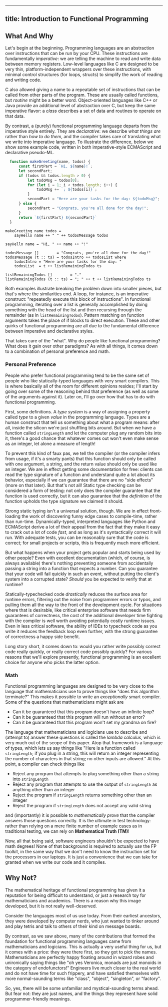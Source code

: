 ------------------------
title: Introduction to Functional Programming
------------------------

## What And Why

Let's begin at the beginning. Programming languages are an abstraction over instructions that can be run by your CPU. These instructions are fundamentally *imperative*: we are telling the machine to read and write data between memory registers. Low-level languages like C are designed to be very thin, platform-independent wrappers over these instructions, with minimal control structures (for loops, structs) to simplify the work of reading and writing code.

C also allowed giving a name to a repeatable set of instructions that can be called from other parts of the program. These are usually called functions, but *routine* might be a better word. Object-oriented languages like C++ or Java provide an additional level of abstraction over C, but keep the same imperative flavor: a *class* describes a set of data and routines to operate on that data.

By contrast, a (purely) functional programming language departs from the imperative style entirely. They are *declarative*: we describe *what things are* rather than *how to do them*, and the compiler takes care of translating what we write into imperative language. To illustrate the difference, below we show some example code, written in both imperative-style ECMAScript and declarative pseudo-ML.

```js
  function makeGreeting(name, todos) {
      const firstPart = `Hi, ${name}!`;
      let secondPart;
      if (todos && todos.length > 0) {
          let todoMsg = todos[0];
          for (let i = 1; i < todos.length; i++) {
              todoMsg += `; ${todos[i]}`;
          }
          secondPart = "Here are your tasks for the day: ${todoMsg}";
      } else {
          secondPart = "Congrats, you're all done for the day!";
      }
      return `${firstPart} ${secondPart}`
  }
```

```pseudoml
makeGreeting name todos =
    sayHello name ++ " " ++ todosMessage todos 

sayHello name = "Hi, " ++ name ++ "!"

todosMessage []        = "Congrats, you're all done for the day!"
todosMessage (t :: ts) = todosIntro ++ todosList where
    todosIntro = "Here are your tasks for the day: " 
    todosList  = t ++ listRemainingTodos ts

listRemainingTodos []        = "."
listRemainingTodos (t :: ts) = "; " ++ t ++ listRemainingTodos ts
```

Both examples illustrate breaking the problem down into smaller pieces, but that's where the similarities end. A loop, for instance, is an imperative construct: "repeatedly execute this block of instructions". In functional programming, iterating over a list is generally accomplished by doing something with the head of the list and then recursing through the remainder (as in `listRemainingTodos`). Pattern matching on function arguments takes the place of if blocks to direct execution. These and other quirks of functional programming are all due to the fundamental difference between imperative and declarative styles.

That takes care of the "what". Why do people like functional programming? What does it gain over other paradigms? As with all things, it comes down to a combination of personal preference and math.

### Personal Preference

People who prefer functional programming tend to be the same set of people who like statically-typed languages with very smart compilers. This is where basically all of the room for different opinions resides; I'll start by going over some of the reasoning behind that preference (as well as some of the arguments against it). Later on, I'll go over how that has to do with functional programming.

First, some definitions. A *type system* is a way of assigning a property called *type* to a given *value* in the programming language. Types are a human construct that tell us something about what a program means: after all, inside the silicon we're just shuffling bits around. But when we have a function called `stringLength` and let the computer plug any random bits into it, there's a good chance that whatever comes out won't even make sense as an integer, let alone a measure of length!

To prevent this kind of faux pas, we tell the compiler (or the compiler infers from usage, if it's a smarty pants) that this function should only be called with one argument, a string, and the return value should only be used like an integer. We are in effect getting some documentation for free: clients can read the type signature of a function and understand quite a lot about its behavior, especially if we can guarantee that there are no "side effects" (more on that later). But that's not all! Static type checking can be considered a form of testing: not only does the compiler guarantee that the function is used correctly, but it can also guarantee that the *definition* of the function upholds the type signature we claimed it should.

Strong static typing isn't a universal solution, though. We are in effect front-loading the work of discovering funny edge cases to compile-time, rather than run-time. Dynamically-typed, interpreted languages like Python and ECMAScript derive a lot of their appeal from the fact that they make it easy to crack out a lot of code *fast*, and as long as it's syntactically correct it will run. With adequate tests, you can be reasonably sure that the code is correct; for small projects or scripts, this is frequently much more efficient.

But what happens when your project gets popular and starts being used by other people? Even with excellent documentation (which, of course, is always available) there's nothing preventing someone from accidentally passing a string into a function that expects a number. Can you guarantee that your code will fail quickly in such an event, without putting the client's system into a corrupted state? *Should* you be expected to verify that at runtime?

Statically-typechecked code *drastically* reduces the surface area for runtime errors, filtering out the noise from programmer errors or typos, and pulling them all the way to the front of the development cycle. For situations where that is desirable, like critical enterprise software that needs firm guarantees of correctness, the cost of the additional developer time fighting with the compiler is well worth avoiding potentially costly runtime issues. Even in less critical software, the ability of IDEs to typecheck code as you write it reduces the feedback loop even further, with the strong guarantee of correctness a happy side benefit.

Long story short, it comes down to: would you rather write possibly correct code really quickly, or really correct code possibly quickly? For various reasons that we'll explore presently, functional programming is an excellent choice for anyone who picks the latter option.

### Math

Functional programming languages are designed to be very close to the language that mathematicians use to prove things like "does this algorithm terminate?" This makes it possible to write an *exceptionally* smart compiler. Some of the questions that mathematicians might ask are

- Can it be guaranteed that this program doesn't have an infinite loop?
- Can it be guaranteed that this program will run without an error?
- Can it be guaranteed that this program won't set my grandma on fire?

The language that mathematicians and logicians use to describe and (attempt to) answer these questions is called the *lambda calculus*, which is very much out of the scope of this paper. Atop that framework is a language of types, which lets us say things like "Here is a function called `stringLength`; if you plug in a string, this will return an integer representing the number of characters in that string; no other inputs are allowed." At this point, a compiler can check things like

- Reject any program that attempts to plug something other than a string into `stringLength`
- Reject any program that attempts to use the output of `stringLength` as anything other than an integer
- Reject the program if `stringLength` returns something other than an integer
- Reject the program if `stringLength` does not accept any valid string

and (importantly) it is possible to *mathematically prove* that the compiler answers those questions correctly. It is the ultimate in test technology: rather than relying on a mere finite number of example cases as in traditional testing, we can rely on **Mathematical Truth (TM)**!

Now, all that being said, software engineers shouldn't be expected to have math degrees! None of that background is required to actually *use* the FP toolkit, in the same way that we don't need to know the instruction set for the processors in our laptops. It is just a convenience that we can take for granted when we write our code and it compiles.

## Why Not?

The mathematical heritage of functional programming has given it a reputation for being difficult to understand, or just a research toy for mathematicians and academics. There is a reason why this image developed, but it is not really well-deserved.

Consider the languages most of us use today. From their earliest ancestors, they were developed by computer nerds, who just wanted to tinker around and play tetris and talk to others of their kind on message boards.

By contrast, as we saw above, many of the contributions that formed the foundation for functional programming languages came from mathematicians and logicians. This is actually a very useful thing for us, but it comes with a price: they were there first, so they got to pick the names. Mathematicians are perfectly happy floating around in wizard robes and unironically saying things like "oh yes Veronica, monads are just monoids in the category of endofunctors!" Engineers live much closer to the real world and do not have time for such frippery, and have satisfied themselves with more normal-sounding terms like "class", "object", "singleton", or "factory".

So, yes, there will be some unfamiliar and mystical-sounding terms ahead. But fear not: they are just names, and the things they represent have solid programmer-friendly meanings.
